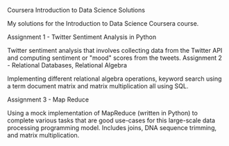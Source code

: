 Coursera Introduction to Data Science Solutions

My solutions for the Introduction to Data Science Coursera course.

Assignment 1 - Twitter Sentiment Analysis in Python

Twitter sentiment analysis that involves collecting data from the Twitter API and computing sentiment or "mood" scores from the tweets.
Assignment 2 - Relational Databases, Relational Algebra

Implementing different relational algebra operations, keyword search using a term document matrix and matrix multiplication all using SQL.

Assignment 3 - Map Reduce

Using a mock implementation of MapReduce (written in Python) to complete various tasks that are good use-cases for this large-scale data processing programming model. Includes joins, DNA sequence trimming, and matrix multiplication.

